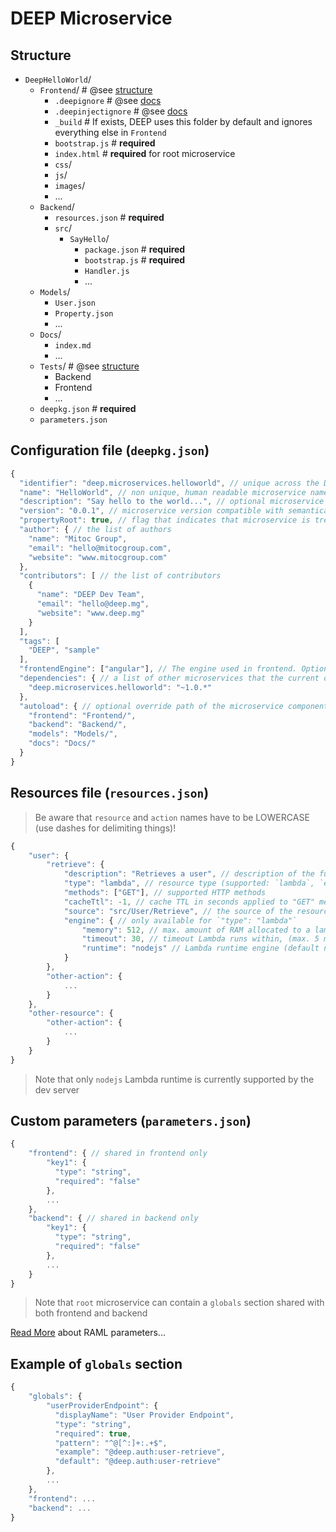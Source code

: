DEEP Microservice
=================

Structure
---------

- `DeepHelloWorld`/
    - `Frontend`/ # @see [structure](structure/frontend.md)
        - `.deepignore` # @see [docs](config/.deepignore.md)
        - `.deepinjectignore` # @see [docs](config/.deepinjectignore.md)
        - `_build` # If exists, DEEP uses this folder by default and ignores everything else in `Frontend`
        - `bootstrap.js` # **required**
        - `index.html` # **required** for root microservice
        - `css`/
        - `js`/
        - `images`/
        - ...
    - `Backend`/ 
        - `resources.json` # **required**
        - `src`/
            - `SayHello`/
                - `package.json` # **required**
                - `bootstrap.js` # **required**
                - `Handler.js`
                - ...
    - `Models`/
        - `User.json`
        - `Property.json`
        - ...
    - `Docs`/
        - `index.md`
        - ...
    - `Tests`/ # @see [structure](test/unit_testing.md)
        - Backend
        - Frontend
        - ...
    - `deepkg.json` # **required**
    - `parameters.json`

Configuration file (`deepkg.json`)
----------------------------------

```javascript
{
  "identifier": "deep.microservices.helloworld", // unique across the DEEP, used to retrieve certain microservices in framework and system wise
  "name": "HelloWorld", // non unique, human readable microservice name
  "description": "Say hello to the world...", // optional microservice description
  "version": "0.0.1", // microservice version compatible with semantical versioning syntax (same as NPM)
  "propertyRoot": true, // flag that indicates that microservice is treated a a root one (must contain an `Frontend/index.html` file)
  "author": { // the list of authors
    "name": "Mitoc Group",
    "email": "hello@mitocgroup.com",
    "website": "www.mitocgroup.com"
  },
  "contributors": [ // the list of contributors
    {
      "name": "DEEP Dev Team",
      "email": "hello@deep.mg",
      "website": "www.deep.mg"
    }
  ],
  "tags": [
    "DEEP", "sample"
  ],
  "frontendEngine": ["angular"], // The engine used in frontend. Optional, default ["angular"]
  "dependencies": { // a list of other microservices that the current one depends on
    "deep.microservices.helloworld": "~1.0.*"
  },
  "autoload": { // optional override path of the microservice components
    "frontend": "Frontend/",
    "backend": "Backend/",
    "models": "Models/",
    "docs": "Docs/"
  }
}
```

Resources file (`resources.json`)
---------------------------------

> Be aware that `resource` and `action` names have to be LOWERCASE (use dashes for delimiting things)!

```javascript
{
    "user": {
        "retrieve": {
            "description": "Retrieves a user", // description of the functionality
            "type": "lambda", // resource type (supported: `lambda`, `external`)
            "methods": ["GET"], // supported HTTP methods
            "cacheTtl": -1, // cache TTL in seconds applied to "GET" method only (default -1 means no cache, 0 cache permanently, 1...*). On the lowest level caching is managed by AWS ApiGateway.
            "source": "src/User/Retrieve", // the source of the resource (ex. for external type: http://example.com/api/v1/users)
            "engine": { // only available for `"type": "lambda"`
                "memory": 512, // max. amount of RAM allocated to a lambda (default 128, max. 1536) 
                "timeout": 30, // timeout Lambda runs within, (max. 5 minutes)
                "runtime": "nodejs" // Lambda runtime engine (default nodejs)
            }
        },
        "other-action": {
            ...
        }
    },
    "other-resource": {
        "other-action": {
            ...
        }
    }
}
```

> Note that only `nodejs` Lambda runtime is currently supported by the dev server

Custom parameters (`parameters.json`)
-------------------------------------

```javascript
{
    "frontend": { // shared in frontend only
        "key1": {
          "type": "string",
          "required": "false"
        },
        ...
    },
    "backend": { // shared in backend only
        "key1": {
          "type": "string",
          "required": "false"
        },
        ...
    }
}

```

> Note that `root` microservice can contain a `globals` section shared with both frontend and backend

[Read More](https://github.com/raml-org/raml-spec/blob/master/raml-0.8.md#named-parameters) about RAML parameters...

Example of `globals` section
----------------------------

```javascript
{
    "globals": {
        "userProviderEndpoint": {
          "displayName": "User Provider Endpoint",
          "type": "string",
          "required": true,
          "pattern": "^@[^:]+:.+$",
          "example": "@deep.auth:user-retrieve",
          "default": "@deep.auth:user-retrieve"
        },
        ...
    },
    "frontend": ...
    "backend": ...
}
```
